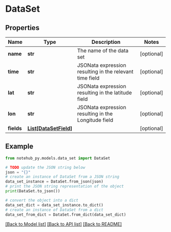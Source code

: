 # DataSet

## Properties

| Name       | Type                                      | Description                                             | Notes      |
| ---------- | ----------------------------------------- | ------------------------------------------------------- | ---------- |
| **name**   | **str**                                   | The name of the data set                                | [optional] |
| **time**   | **str**                                   | JSONata expression resulting in the relevant time field | [optional] |
| **lat**    | **str**                                   | JSONata expression resulting in the latitude field      | [optional] |
| **lon**    | **str**                                   | JSONata expression resulting in the Longitude field     | [optional] |
| **fields** | [**List[DataSetField]**](DataSetField.md) |                                                         | [optional] |

## Example

```python
from notehub_py.models.data_set import DataSet

# TODO update the JSON string below
json = "{}"
# create an instance of DataSet from a JSON string
data_set_instance = DataSet.from_json(json)
# print the JSON string representation of the object
print(DataSet.to_json())

# convert the object into a dict
data_set_dict = data_set_instance.to_dict()
# create an instance of DataSet from a dict
data_set_from_dict = DataSet.from_dict(data_set_dict)
```

[[Back to Model list]](../README.md#documentation-for-models) [[Back to API list]](../README.md#documentation-for-api-endpoints) [[Back to README]](../README.md)
